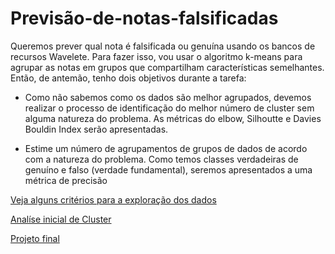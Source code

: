 # Previsão-de-notas-falsificadas
Queremos prever qual nota é falsificada ou genuína usando os bancos de recursos Wavelete. Para fazer isso, vou usar o algoritmo k-means para agrupar as notas em grupos que compartilham características semelhantes. Então, de antemão, tenho dois objetivos durante a tarefa: 

* Como não sabemos como os dados são melhor agrupados, devemos realizar o processo de identificação do melhor número de cluster sem alguma natureza do problema. As métricas do elbow, Silhoutte e Davies Bouldin Index serão apresentadas.

* Estime um número de agrupamentos de grupos de dados de acordo com a natureza do problema. Como temos classes verdadeiras de genuíno e falso (verdade fundamental), seremos apresentados a uma métrica de precisão

[Veja alguns critérios para a exploração dos dados](https://github.com/wvanucci/Previs-o-de-notas-falsificadas/tree/main/recurso)

[Analíse inicial de Cluster](https://github.com/wvanucci/Previs-o-de-notas-falsificadas/blob/main/Come%C3%A7ando_zero__projeto.ipynb)

[Projeto final](https://github.com/wvanucci/Previs-o-de-notas-falsificadas/blob/main/Projeto%20final.ipynb)
